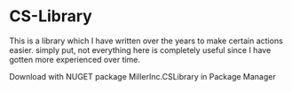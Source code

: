 # CS-Library

This is a library which I have written over the years to make certain actions easier. simply put, not everything here is completely useful since I have gotten more experienced over time. 

Download with NUGET package MillerInc.CSLibrary in Package Manager
